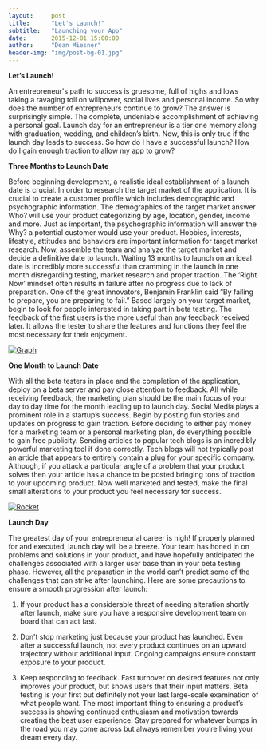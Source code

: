 ```yaml
---
layout:     post
title:      "Let's Launch!"
subtitle:   "Launching your App"
date:       2015-12-01 15:00:00
author:     "Dean Miesner"
header-img: "img/post-bg-01.jpg"
---
```


**Let’s Launch!**

An entrepreneur's path to success is gruesome, full of highs and lows taking a ravaging toll on willpower, social lives and personal income. So why does the number of entrepreneurs continue to grow? The answer is surprisingly simple. The complete, undeniable accomplishment of achieving a personal goal. Launch day for an entrepreneur is a tier one memory along with graduation, wedding, and children’s birth. Now, this is only true if the launch day leads to success. So how do I have a successful launch? How do I gain enough traction to allow my app to grow?

**Three Months to Launch Date**

Before beginning development, a realistic ideal establishment of a launch date is crucial. In order to research the target market of the application. It is crucial to create a customer profile which includes demographic and psychographic information. The demographics of the target market answer Who? will use your product categorizing by age, location, gender, income and more. Just as important, the psychographic information will answer the Why? a potential customer would use your product. Hobbies, interests, lifestyle, attitudes and behaviors are important information for target market research. Now, assemble the team and analyze the target market and decide a definitive date to launch. Waiting 13 months to launch on an ideal date is incredibly more successful than cramming in the launch in one month disregarding testing, market research and proper traction. The ‘Right Now’ mindset often results in failure after no progress due to lack of preparation. One of the great innovators, Benjamin Franklin said “By failing to prepare, you are preparing to fail.” Based largely on your target market, begin to look for people interested in taking part in beta testing. The feedback of the first users is the more useful than any feedback received later. It allows the tester to share the features and functions they feel the most necessary for their enjoyment.

<a href="#">
    <img src="{{ site.baseurl }}/img/upward-graph.png" alt="Graph">
</a>


**One Month to Launch Date**
<p>
	With all the beta testers in place and the completion of the application, deploy on a beta server and pay close attention to feedback. All while receiving feedback, the marketing plan should be the main focus of your day to day time for the month leading up to launch day. Social Media plays a prominent role in a startup’s success. Begin by posting fun stories and updates on progress to gain traction. Before deciding to either pay money for a marketing team or a personal marketing plan, do everything possible to gain free publicity. Sending articles to popular tech blogs is an incredibly powerful marketing tool if done correctly. Tech blogs will not typically post an article that appears to entirely contain a plug for your specific company. Although, if you attack a particular angle of a problem that your product solves  then your article has a chance to be posted bringing tons of traction to your upcoming product. Now well marketed and tested, make the final small alterations to your product you feel necessary for success.
</p>

<a href="#">
    <img src="{{ site.baseurl }}/img/launch-rocket.png" alt="Rocket">
</a>

**Launch Day**
<p>
	The greatest day of your entrepreneurial career is nigh! If properly planned for and executed, launch day will be a breeze. Your team has honed in on problems and solutions in your product, and have hopefully anticipated the challenges associated with a larger user base than in your beta testing phase. However, all the preparation in the world can’t predict some of the challenges that can strike after launching. Here are some precautions to ensure a smooth progression after launch:
</p>

1.	If your product has a considerable threat of needing alteration shortly after launch, make sure you have a responsive development team on board that can act fast.

2.	Don’t stop marketing just because your product has launched. Even after a successful launch, not every product continues on an upward trajectory without additional input. Ongoing campaigns ensure constant exposure to your product.
3.	Keep responding to feedback. Fast turnover on desired features not only improves your product, but shows users that their input matters. Beta testing is your first but definitely not your last large-scale examination of what people want.
The most important thing to ensuring a product’s success is showing continued enthusiasm and motivation towards creating the best user experience. Stay prepared for whatever bumps in the road you may come across but always remember you’re living your dream every day.
